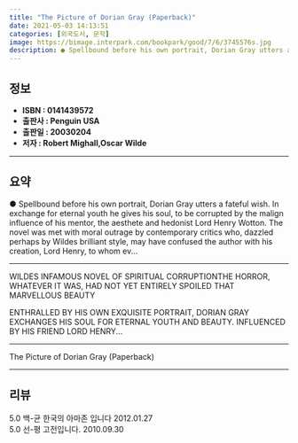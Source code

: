 ```yaml
---
title: "The Picture of Dorian Gray (Paperback)"
date: 2021-05-03 14:13:51
categories: [외국도서, 문학]
image: https://bimage.interpark.com/bookpark/good/7/6/3745576s.jpg
description: ● Spellbound before his own portrait, Dorian Gray utters a fateful wish. In exchange for eternal youth he gives his soul, to be corrupted by the malign influen
---
```


## **정보**

- **ISBN : 0141439572**
- **출판사 : Penguin USA**
- **출판일 : 20030204**
- **저자 : Robert Mighall,Oscar Wilde**

------



## **요약**

●  Spellbound before his own portrait, Dorian Gray utters a fateful wish. In exchange for eternal youth he gives his soul, to be corrupted by the malign influence of his mentor, the aesthete and hedonist Lord Henry Wotton. The novel was met with moral outrage by contemporary critics who, dazzled perhaps by Wildes brilliant style, may have confused the author with his creation, Lord Henry, to whom ev...

------

WILDES INFAMOUS NOVEL OF SPIRITUAL CORRUPTIONTHE HORROR, WHATEVER IT WAS, HAD NOT YET ENTIRELY SPOILED THAT MARVELLOUS BEAUTY

ENTHRALLED BY HIS OWN EXQUISITE PORTRAIT, DORIAN GRAY EXCHANGES HIS SOUL FOR ETERNAL YOUTH AND BEAUTY. INFLUENCED BY HIS FRIEND LORD HENRY... 

------


The Picture of Dorian Gray (Paperback) 

------


## **리뷰** 

5.0 백-균 한국의 아마존 입니다 2012.01.27 <br/>5.0 선-평 고전입니다. 2010.09.30 <br/>